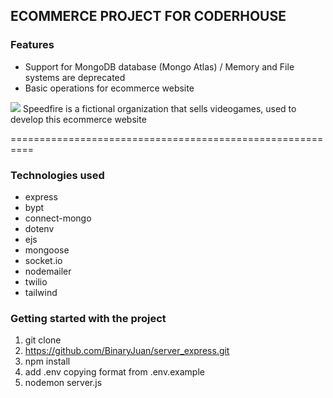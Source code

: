 ## ECOMMERCE PROJECT FOR CODERHOUSE

### Features
- Support for MongoDB database (Mongo Atlas) / Memory and File systems are deprecated
- Basic operations for ecommerce website

![](https://i.imgur.com/IyKA8ix.png)
Speedfire is a fictional organization that sells videogames, used to develop this ecommerce website

==========================================================

### Technologies used
- express
- bypt
- connect-mongo
- dotenv
- ejs
- mongoose
- socket.io
- nodemailer
- twilio
- tailwind

### Getting started with the project
1. git clone
2. https://github.com/BinaryJuan/server_express.git
3. npm install
4. add .env copying format from .env.example
5. nodemon server.js
